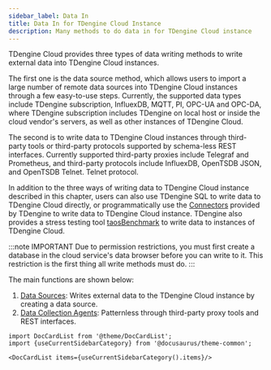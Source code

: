 ```yaml
---
sidebar_label: Data In
title: Data In for TDengine Cloud Instance
description: Many methods to do data in for TDengine Cloud instance
---
```


TDengine Cloud provides three types of data writing methods to write external data into TDengine Cloud instances.

The first one is the data source method, which allows users to import a large number of remote data sources into TDengine Cloud instances through a few easy-to-use steps. Currently, the supported data types include TDengine subscription, InfluexDB, MQTT, PI, OPC-UA and OPC-DA, where TDengine subscription includes TDengine on local host or inside the cloud vendor's servers, as well as other instances of TDengine Cloud.

The second is to write data to TDengine Cloud instances through third-party tools or third-party protocols supported by schema-less REST interfaces. Currently supported third-party proxies include Telegraf and Prometheus, and third-party protocols include InfluexDB, OpenTSDB JSON, and OpenTSDB Telnet. Telnet protocol.

<!-- The third type is to import to a sub-table of a database in a TDengine Cloud instance by means of a CSV file. Note that only one CSV file can be uploaded at a time. -->

In addition to the three ways of writing data to TDengine Cloud instance described in this chapter, users can also use TDengine SQL to write data to TDengine Cloud directly, or programmatically use the [Connectors](../programming/connector) provided by TDengine to write data to TDengine Cloud instance. TDengine also provides a stress testing tool [taosBenchmark](../tools/taosbenchmark) to write data to instances of TDengine Cloud.

:::note IMPORTANT
Due to permission restrictions, you must first create a database in the cloud service's data browser before you can write to it. This restriction is the first thing all write methods must do.
:::

The main functions are shown below:

1. [Data Sources](./ds/): Writes external data to the TDengine Cloud instance by creating a data source.
2. [Data Collection Agents](./dca/): Patternless through third-party proxy tools and REST interfaces.

<!-- 3. [CSV Files](./csv/): 创建、更新或删除用户或者用户组。您还可以创建/编辑/删除自定义角色。 -->

```mdx-code-block
import DocCardList from '@theme/DocCardList';
import {useCurrentSidebarCategory} from '@docusaurus/theme-common';

<DocCardList items={useCurrentSidebarCategory().items}/>
```
